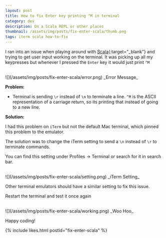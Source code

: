 ```yaml
---
layout: post
title: How to fix Enter key printing ^M in terminal
category: dev
description: On a Scala REPL or other places
thumbnail: /assets/img/posts/fix-enter-scala/thumb.png
tags: iterm scala how-to-fix
---
```


I ran into an issue when playing around with [Scala](https://github.com/thejester129/monkey-interpreter-scala){:target="_blank"}
and trying to get user input working on the terminal.
It was picking up all my keypresses but whenever I pressed the `Enter` key
it would just print `^M`

<br>
![](/assets/img/posts/fix-enter-scala/error.png)
_Error Message_
<br>


<b>Problem:</b>
- Terminal is sending `\r` instead of `\n` to terminate a line. 
`^M` is the ASCII representation of a carriage return, so its printing that instead of going to a new line.

<b>Solution:</b>

I had this problem on `iTerm` but not the default Mac terminal, which pinned this problem to the emulator.

The solution was to change the iTerm setting to send a `\n` instead of `\r` to terminate commands.

You can find this setting under Profiles -> Terminal or search for it in search bar.

<br>
![](/assets/img/posts/fix-enter-scala/setting.png)
_iTerm Setting_
<br>


Other terminal emulators should have a similar setting to fix this issue.

Restart the terminal and test it once again

<br>
![](/assets/img/posts/fix-enter-scala/working.png)
_Woo Hoo_
<br>



Happy coding!

{% include likes.html postId="fix-enter-scala" %}

<!-- {% include comments.html %} -->